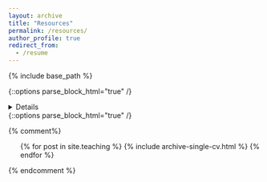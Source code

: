 ```yaml
---
layout: archive
title: "Resources"
permalink: /resources/
author_profile: true
redirect_from:
  - /resume
---
```


{% include base_path %}

{::options parse_block_html="true" /}
<details>
  <details>
    <summary markdown="span">
      <b>Undergraduate funding</b>
    </summary>
###  Research funding:
  * CU Boulder specific
    *  [UROP](https://www.colorado.edu/urop/)
      *  Funding for research, both student directed and assistantships
      *  Deadlines for both academic year and summer in February
      *  Application is with a potential advisor, so reach out well in advance to faculty you would like to work with
      *  There are also bigger projects that may have openings which will be posted in May [here](https://www.colorado.edu/urop/grants/open-opportunities) for both this summer and next academic year
    *  [BSI](https://www.colorado.edu/bsi/bsi-scholars)
  * US based:
    * [NSF Research Experiences for Undergraduates (REUs)](https://www.nsf.gov/crssprgm/reu/)
    * [NASA Interns](https://intern.nasa.gov/)
    * [Pathways to Science Database](https://www.pathwaystoscience.org/programs.aspx?descriptorhub=SummerResearch_Summer%20Research%20Opportunity)
  
 </details>

  <details>
    <summary markdown="span">
      <b>Graduate funding</b>
  </summary>
### Standard graduate funding:
  * US based
    *  [NSF GRFP](https://www.nsfgrfp.org/)
    *  [NASA FINESST](https://nspires.nasaprs.com/external/solicitations/summary!init.do?solId=3E72ED7E1FBDF8155A4E2DA033EF7449&stack=redirect) (link is from 2021 posting)
    *  [AAUW International Fellowships](https://www.aauw.org/resources/programs/fellowships-grants/current-opportunities/international/)
### Dissertation completion funding:
  
  </details>

  <details>
    <summary markdown="span">
      <b>Postdoctoral funding</b>
  </summary>
###
  
  </details>
</details>
{::options parse_block_html="true" /}
<!---
This is a comment. Below this is commented liquid syntax.
--->

{% comment%}
  <ul>{% for post in site.teaching %}
    {% include archive-single-cv.html %}
  {% endfor %}</ul>
{% endcomment %}
